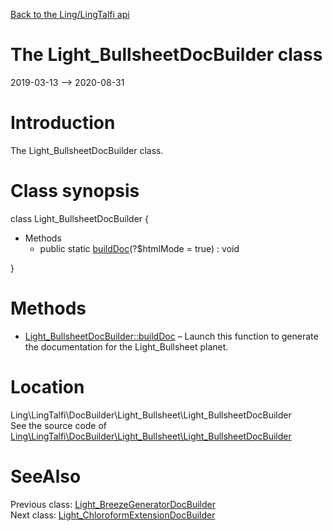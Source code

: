 [Back to the Ling/LingTalfi api](https://github.com/lingtalfi/LingTalfi/blob/master/doc/api/Ling/LingTalfi.md)



The Light_BullsheetDocBuilder class
================
2019-03-13 --> 2020-08-31






Introduction
============

The Light_BullsheetDocBuilder class.



Class synopsis
==============


class <span class="pl-k">Light_BullsheetDocBuilder</span>  {

- Methods
    - public static [buildDoc](https://github.com/lingtalfi/LingTalfi/blob/master/doc/api/Ling/LingTalfi/DocBuilder/Light_Bullsheet/Light_BullsheetDocBuilder/buildDoc.md)(?$htmlMode = true) : void

}






Methods
==============

- [Light_BullsheetDocBuilder::buildDoc](https://github.com/lingtalfi/LingTalfi/blob/master/doc/api/Ling/LingTalfi/DocBuilder/Light_Bullsheet/Light_BullsheetDocBuilder/buildDoc.md) &ndash; Launch this function to generate the documentation for the Light_Bullsheet planet.





Location
=============
Ling\LingTalfi\DocBuilder\Light_Bullsheet\Light_BullsheetDocBuilder<br>
See the source code of [Ling\LingTalfi\DocBuilder\Light_Bullsheet\Light_BullsheetDocBuilder](https://github.com/lingtalfi/LingTalfi/blob/master/DocBuilder/Light_Bullsheet/Light_BullsheetDocBuilder.php)



SeeAlso
==============
Previous class: [Light_BreezeGeneratorDocBuilder](https://github.com/lingtalfi/LingTalfi/blob/master/doc/api/Ling/LingTalfi/DocBuilder/Light_BreezeGenerator/Light_BreezeGeneratorDocBuilder.md)<br>Next class: [Light_ChloroformExtensionDocBuilder](https://github.com/lingtalfi/LingTalfi/blob/master/doc/api/Ling/LingTalfi/DocBuilder/Light_ChloroformExtension/Light_ChloroformExtensionDocBuilder.md)<br>
